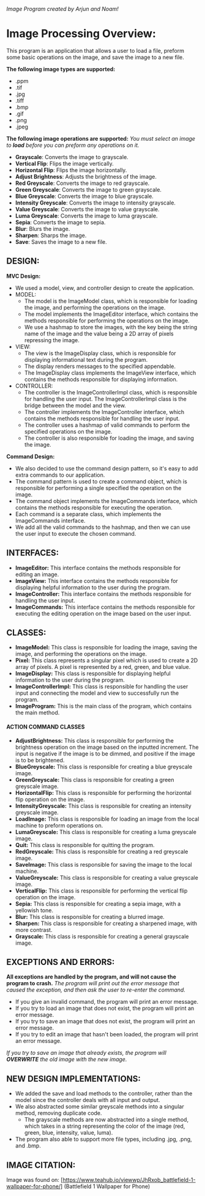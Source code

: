 _Image Program created by Arjun and Noam!_

# Image Processing Overview:

This program is an application that allows a user to load a file, preform some basic operations on the image, and save the image to a new file.

**The following image types are supported:**
- .ppm
- .tif
- .jpg 
- .tiff 
- .bmp 
- .gif 
- .png 
- .jpeg

**The following image operations are supported:**
*You must select an image to **load** before you can preform any operations on it.*
- **Grayscale**: Converts the image to grayscale.
- **Vertical Flip**: Flips the image vertically.
- **Horizontal Flip**: Flips the image horizontally.
- **Adjust Brightness**: Adjusts the brightness of the image.
- **Red Greyscale**: Converts the image to red grayscale.
- **Green Greyscale**: Converts the image to green grayscale.
- **Blue Greyscale**: Converts the image to blue grayscale.
- **Intensity Greyscale**: Converts the image to intensity grayscale.
- **Value Greyscale**: Converts the image to value grayscale.
- **Luma Greyscale**: Converts the image to luma grayscale.
- **Sepia**: Converts the image to sepia.
- **Blur**: Blurs the image.
- **Sharpen**: Sharps the image.
- **Save**: Saves the image to a new file.


## DESIGN:

**MVC Design:**
- We used a model, view, and controller design to create the application.
- MODEL:
  - The model is the ImageModel class, which is responsible for loading the image, and performing the operations on the image.
  - The model implements the ImageEditor interface, which contains the methods responsible for performing the operations on the image.
  - We use a hashmap to store the images, with the key being the string name of the image and the value being a 2D array of pixels repressing the image.
- VIEW:
  - The view is the ImageDisplay class, which is responsible for displaying informational text during the program. 
  - The display renders messages to the specified appendable.
  - The ImageDisplay class implements the ImageView interface, which contains the methods responsible for displaying information.
- CONTROLLER:
  - The controller is the ImageControllerImpl class, which is responsible for handling the user input. The ImageControllerImpl class is the bridge between the model and the view. 
  - The controller implements the ImageController interface, which contains the methods responsible for handling the user input. 
  - The controller uses a hashmap of valid commands to perform the specified operations on the image.
  - The controller is also responsible for loading the image, and saving the image.

**Command Design:**
  - We also decided to use the command design pattern, so it's easy to add extra commands to our application. 
  - The command pattern is used to create a command object, which is responsible for performing a single specified the operation on the image. 
  - The command object implements the ImageCommands interface, which contains the methods responsible for executing the operation.
  - Each command is a separate class, which implements the ImageCommands interface. 
  - We add all the valid commands to the hashmap, and then we can use the user input to execute the chosen command.

## INTERFACES:

- **ImageEditor:** This interface contains the methods responsible for editing an image.
- **ImageView:** This interface contains the methods responsible for displaying helpful information to the user during the program.
- **ImageController:** This interface contains the methods responsible for handling the user input.
- **ImageCommands:** This interface contains the methods responsible for executing the editing operation on the image based on the user input.

## CLASSES:
- **ImageModel:** This class is responsible for loading the image, saving the image, and performing the operations on the image.
- **Pixel:** This class represents a singular pixel which is used to create a 2D array of pixels. A pixel is represented by a red, green, and blue value.
- **ImageDisplay:** This class is responsible for displaying helpful information to the user during the program.
- **ImageControllerImpl:** This class is responsible for handling the user input and connecting the model and view to successfully run the program.
- **ImageProgram:** This is the main class of the program, which contains the main method.

#### ACTION COMMAND CLASSES
- **AdjustBrightness:** This class is responsible for performing the brightness operation on the image based on the inputted increment. The input is negative if the image is to be dimmed, and positive if the image is to be brightened.
- **BlueGreyscale:** This class is responsible for creating a blue greyscale image.
- **GreenGreyscale:** This class is responsible for creating a green greyscale image.
- **HorizontalFlip:** This class is responsible for performing the horizontal flip operation on the image.
- **IntensityGreyscale:** This class is responsible for creating an intensity greyscale image.
- **LoadImage:** This class is responsible for loading an image from the local machine to preform operations on.
- **LumaGreyscale:** This class is responsible for creating a luma greyscale image.
- **Quit:** This class is responsible for quitting the program.
- **RedGreyscale:** This class is responsible for creating a red greyscale image.
- **SaveImage:** This class is responsible for saving the image to the local machine.
- **ValueGreyscale:** This class is responsible for creating a value greyscale image.
- **VerticalFlip:** This class is responsible for performing the vertical flip operation on the image.
- **Sepia:** This class is responsible for creating a sepia image, with a yellowish tone.
- **Blur:** This class is responsible for creating a blurred image.
- **Sharpen:** This class is responsible for creating a sharpened image, with more contrast.
- **Grayscale:** This class is responsible for creating a general grayscale image.

## EXCEPTIONS AND ERRORS:

**All exceptions are handled by the program, and will not cause the program to crash.**
*The program will print out the error message that caused the exception, and then ask the user to re-enter the command.*

 - If you give an invalid command, the program will print an error message.
 - If you try to load an image that does not exist, the program will print an error message.
 - If you try to save an image that does not exist, the program will print an error message.
 - If you try to edit an image that hasn't been loaded, the program will print an error message.

*If you try to save an image that already exists, the program will **OVERWRITE** the old image with the new image.*

## NEW DESIGN IMPLEMENTATIONS:

- We added the save and load methods to the controller, rather than the model since the controller deals with all input and output.
- We also abstracted some similar greyscale methods into a singular method, removing duplicate code.
  - The grayscale methods are now abstracted into a single method, which takes in a string representing the color of the image (red, green, blue, intensity, value, luma).
- The program also able to support more file types, including .jpg, .png, and .bmp.

## IMAGE CITATION:

Image was found on: [https://www.teahub.io/viewwp/JhRxob_battlefield-1-wallpaper-for-phone/] (Battlefield 1 Wallpaper for Phone)


